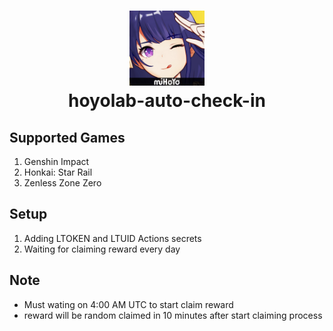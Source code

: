 <h1 align="center">
    <img width="120" height="120" src="image/logo.jpg" alt="logo"><br>
    hoyolab-auto-check-in
</h1>

## Supported Games

1. Genshin Impact
2. Honkai: Star Rail
3. Zenless Zone Zero

## Setup

1. Adding LTOKEN and LTUID Actions secrets
2. Waiting for claiming reward every day

## Note

- Must wating on 4:00 AM UTC to start claim reward
- reward will be random claimed in 10 minutes after start claiming process
